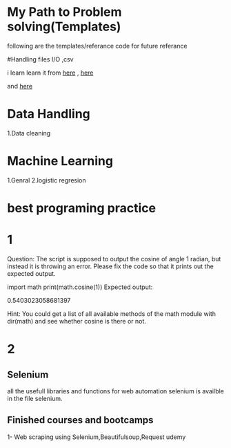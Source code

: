 # My Path to Problem solving(Templates)
following are the templates/referance code for future referance 

#Handling files I/O ,csv 

i learn learn it from [here](https://github.com/codingforentrepreneurs/30-Days-of-Python/blob/master/PythonCheatSheet.md)
, [here](https://github.com/codingforentrepreneurs/30-Days-of-Python/tree/master/Day%2015/hungrypy)

and
[here](https://chrisalbon.com/python/data_wrangling/pandas_dataframe_importing_csv/)

# Data Handling
1.Data cleaning

# Machine Learning
1.Genral
2.logistic regresion


# best programing practice 
# 1

Question: The script is supposed to output the cosine of angle 1 radian, but instead it is throwing an error. Please fix the code so that it prints out the expected output.

import math
print(math.cosine(1))
Expected output:

0.5403023058681397

Hint: You could get a list of all available methods of the math module with dir(math) and see whether cosine is there or not.

# 2



## Selenium

all the usefull libraries and functions for web automation selenium is availble in the file selenium.

## Finished courses and bootcamps
1- Web scraping using Selenium,Beautifulsoup,Request udemy
